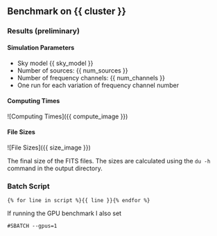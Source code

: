 ## Benchmark on {{ cluster }}

### Results (preliminary) 

#### Simulation Parameters
* Sky model {{ sky_model }}
* Number of sources:            {{ num_sources }}
* Number of frequency channels: {{ num_channels }}
* One run for each variation of frequency channel number

#### Computing Times
![Computing Times]({{ compute_image }})

#### File Sizes
![File Sizes]({{ size_image }})

The final size of the FITS files. The sizes are calculated using the `du -h` command in the output directory.


### Batch Script
```
{% for line in script %}{{ line }}{% endfor %}
```
If running the GPU benchmark I also set
```
#SBATCH --gpus=1
```
